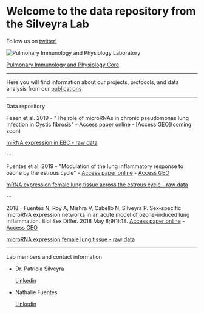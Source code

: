 # Welcome to the data repository from the Silveyra Lab


Follow us on [twitter!](https://twitter.com/silveyralab?lang=en)


![Pulmonary Immunology and Physiology Laboratory](https://lh3.googleusercontent.com/-Y-N5DQvxqv8/AAAAAAAAAAI/AAAAAAAAABM/Hed4RGZhtWs/s360-c-k-no/photo.jpg)

[Pulmonary Immunology and Physiology Core](http://www.pennstatehershey.org/web/pulmonary-core/home)


---------
Here you will find information about our projects, protocols, and data analysis from our [publications](http://www.ncbi.nlm.nih.gov/myncbi/browse/collection/43899845/?sort=date&direction=descending)


---------
Data repository

Fesen et al. 2019 - "The role of microRNAs in chronic pseudomonas lung infection in Cystic fibrosis" - 
[Access paper online](https://www.resmedjournal.com/article/S0954-6111(19)30133-7/fulltext) - 
[Access GEO](coming soon)

[miRNA expression in EBC - raw data](http://psilveyra.github.io/silveyralab/CF_RTPCR_Silveyra.xls)

--

Fuentes et al. 2019 - "Modulation of the lung inflammatory response to ozone by the estrous cycle" - 
[Access paper online](https://physoc.onlinelibrary.wiley.com/doi/full/10.14814/phy2.14026) - 
[Access GEO](https://www.ncbi.nlm.nih.gov/geo/query/acc.cgi?acc=GSE123276)

[mRNA expression female lung tissue across the estrous cycle - raw data](http://psilveyra.github.io/silveyralab/GA_RTPCR_Silveyra.xls)

--

2018 - Fuentes N, Roy A, Mishra V, Cabello N, Silveyra P. Sex-specific microRNA expression networks in an acute model of ozone-induced lung inflammation. Biol Sex Differ. 2018 May 8;9(1):18. 
[Access paper online](https://bsd.biomedcentral.com/articles/10.1186/s13293-018-0177-7) - 
[Access GEO](https://www.ncbi.nlm.nih.gov/geo/query/acc.cgi?acc=GSE111667)

[microRNA expression female lung tissue - raw data](http://psilveyra.github.io/silveyralab/miGA_RTPCR_Silveyra.xls)



---------

Lab members and contact information

* Dr. Patricia Silveyra 

     [Linkedin](https://www.linkedin.com/in/patriciasilveyra)
    

* Nathalie Fuentes

     [Linkedin](https://www.linkedin.com/in/nathaliefuentes)




